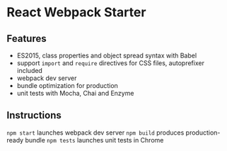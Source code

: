 # React Webpack Starter

## Features
* ES2015, class properties and object spread syntax with Babel
* support `import` and `require` directives for CSS files, autoprefixer included 
* webpack dev server
* bundle optimization for production
* unit tests with Mocha, Chai and Enzyme

## Instructions

`npm start` launches webpack dev server
`npm build` produces production-ready bundle
`npm tests` launches unit tests in Chrome